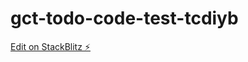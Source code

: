 # gct-todo-code-test-tcdiyb

[Edit on StackBlitz ⚡️](https://stackblitz.com/edit/gct-todo-code-test-tcdiyb)